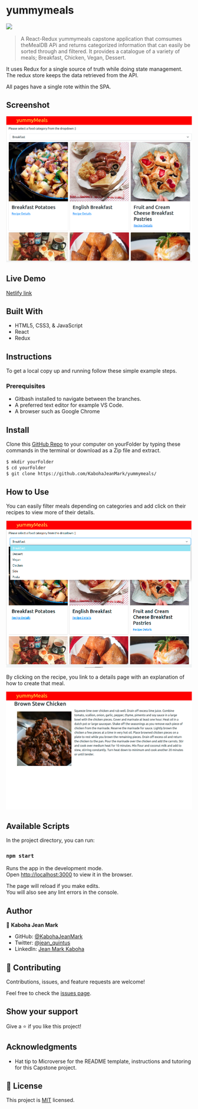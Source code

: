 # yummymeals
![](https://img.shields.io/badge/Microverse-blueviolet)

> A React-Redux yummymeals capstone application that comsumes theMealDB APi and returns categorized information that can easily be sorted through and filtered.
It provides a catalogue of a variety of meals; Breakfast, Chicken, Vegan, Dessert.

It uses Redux for a single source of truth while doing state management. The redux store keeps the data retrieved from the API.

All pages have a single rote within the SPA.

## Screenshot

![landing](src/assets/landing.png)

## Live Demo
[Netlify link](https://cranky-meninsky-ed52f3.netlify.app/)

## Built With

- HTML5, CSS3, & JavaScript
- React
- Redux

## Instructions
To get a local copy up and running follow these simple example steps.

### Prerequisites
- Gitbash installed to navigate between the branches.
- A preferred text editor for example VS Code.
- A browser such as Google Chrome

## Install
Clone this [GitHub Repo](https://github.com/KabohaJeanMark/yummymeals/) to your computer on yourFolder by typing these commands in the terminal or download as a Zip file and extract.
```
$ mkdir yourFolder
$ cd yourFolder
$ git clone https://github.com/KabohaJeanMark/yummymeals/

```
## How to Use
You can easily filter meals depending on categories and add click on their recipes to view more of their details.

![categories](src/assets/categories.png)

By clicking on the recipe, you link to a details page with an explanation of how to create that meal.

![details](src/assets/details.png)

## Available Scripts

In the project directory, you can run:

### `npm start`

Runs the app in the development mode.\
Open [http://localhost:3000](http://localhost:3000) to view it in the browser.

The page will reload if you make edits.\
You will also see any lint errors in the console.

## Author

👤 **Kaboha Jean Mark**

- GitHub: [@KabohaJeanMark](https://github.com/KabohaJeanMark)
- Twitter: [@jean_quintus](https://twitter.com/jean_quintus)
- LinkedIn: [Jean Mark Kaboha](https://www.linkedin.com/in/jean-mark-kaboha-software-engineer/)


## 🤝 Contributing

Contributions, issues, and feature requests are welcome!

Feel free to check the [issues page](https://github.com/KabohaJeanMark/yummymeals/issues).

## Show your support

Give a ⭐️ if you like this project!

## Acknowledgments

- Hat tip to Microverse for the README template, instructions and tutoring for this Capstone project.

## 📝 License

This project is [MIT](./LICENSE) licensed.
